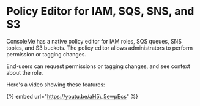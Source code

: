 # Policy Editor for IAM, SQS, SNS, and S3

ConsoleMe has a native policy editor for IAM roles, SQS queues, SNS topics, and S3 buckets. The policy editor allows administrators to perform permission or tagging changes. 

End-users can request permissions or tagging changes, and see context about the role. 

Here's a video showing these features:

{% embed url="https://youtu.be/aH5\_5ewpEcs" %}



